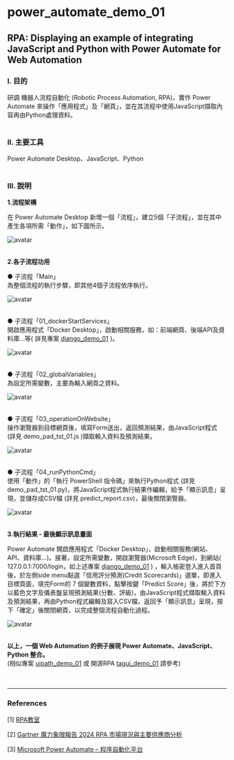 # **power_automate_demo_01**

## **RPA: Displaying an example of integrating JavaScript and Python with Power Automate for Web Automation**

### **Ⅰ. 目的** 
研調 機器人流程自動化 (Robotic Process Automation, RPA)，實作 Power Automate 來操作「應用程式」及「網頁」，並在其流程中使用JavaScript擷取內容再由Python處理資料。<br><br>


### **Ⅱ. 主要工具**
Power Automate Desktop、JavaScript、Python<br><br>

### **Ⅲ. 說明**

__1.流程架構__<br>

在 Power Automate Desktop 新增一個「流程」，建立5個「子流程」，並在其中產生各項所需「動作」，如下圖所示。<br>

![avatar](./README_pics/pic_process.png)<br><br>


__2.各子流程功用__<br>

● 子流程「Main」<br>
為整個流程的執行步驟，即其他4個子流程依序執行。<br>

![avatar](./README_pics/pic_subprocess_main.png)<br><br>


● 子流程「01_dockerStartServices」<br>
開啟應用程式「Docker Desktop」，啟動相關服務，如：前端網頁、後端API及資料庫…等( 詳見專案 [django_demo_01](<https://github.com/qinglian1105>) )。<br>

![avatar](./README_pics/pic_subprocess_01.png)<br><br>

● 子流程「02_globalVariables」<br>
為設定所需變數，主要為輸入網頁之資料。<br>

![avatar](./README_pics/pic_subprocess_02.png)<br><br>


● 子流程「03_operationOnWebsite」<br>
操作瀏覽器到目標網頁後，填寫Form送出，返回預測結果，由JavaScript程式 (詳見 demo_pad_tst_01.js )擷取輸入資料及預測結果。<br> 

![avatar](./README_pics/pic_subprocess_03.png)<br><br>

● 子流程「04_runPythonCmd」<br>
使用「動作」的「執行 PowerShell 指令碼」來執行Python程式 (詳見 demo_pad_tst_01.py)，將JavaScript程式執行結果作編輯，給予「顯示訊息」呈現，並儲存成CSV檔 (詳見 predict_report.csv)，最後關閉瀏覽器。<br>

![avatar](./README_pics/pic_subprocess_04.png)<br><br>


__3.執行結果 - 最後顯示訊息畫面__<br>

Power Automate 開啟應用程式「Docker Desktop」，啟動相關服務(網站、API、資料庫…)。接著，設定所需變數，開啟瀏覽器(Microsoft Edge)，到網站( 127.0.0.1:7000/login，如上述專案 [django_demo_01](<https://github.com/qinglian1105>) ) ，輸入帳密登入進入首頁後，於左側side menu點選「信用評分預測(Credit Scorecards)」選單，即進入目標頁面，填完Form的 7 個變數資料，點擊按鍵「Predict Score」後，將於下方以藍色文字及儀表盤呈現預測結果(分數、評級)，由JavaScript程式擷取輸入資料及預測結果，再由Python程式編輯及寫入CSV檔，返回予「顯示訊息」呈現，按下「確定」後關閉網頁，以完成整個流程自動化過程。<br>

![avatar](./README_pics/pic_result.png)<br><br>

__以上，一個 Web Automation 的例子展現 Power Automate、JavaScript、Python 整合。__
<br>
(相似專案 [uipath_demo_01](<https://github.com/qinglian1105/uipath_demo_01>) 或 開源RPA [tagui_demo_01](<https://github.com/qinglian1105/tagui_demo_01>) 請參考)
<br><br><br>

---

### **References**

[1] [RPA教室](<https://www.youtube.com/@RPA-Class>)

[2] [Gartner 魔力象限報告 2024 RPA 市場現況與主要供應商分析](<https://aiworks.tw/gartner-magic-quadrant-2024/>)

[3] [Microsoft Power Automate – 程序自動化平台](<https://www.microsoft.com/zh-tw/power-platform/products/power-automate>)

